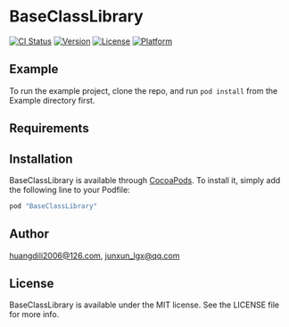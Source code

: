 # BaseClassLibrary

[![CI Status](http://img.shields.io/travis/huangdili2006@126.com/BaseClassLibrary.svg?style=flat)](https://travis-ci.org/huangdili2006@126.com/BaseClassLibrary)
[![Version](https://img.shields.io/cocoapods/v/BaseClassLibrary.svg?style=flat)](http://cocoapods.org/pods/BaseClassLibrary)
[![License](https://img.shields.io/cocoapods/l/BaseClassLibrary.svg?style=flat)](http://cocoapods.org/pods/BaseClassLibrary)
[![Platform](https://img.shields.io/cocoapods/p/BaseClassLibrary.svg?style=flat)](http://cocoapods.org/pods/BaseClassLibrary)

## Example

To run the example project, clone the repo, and run `pod install` from the Example directory first.

## Requirements

## Installation

BaseClassLibrary is available through [CocoaPods](http://cocoapods.org). To install
it, simply add the following line to your Podfile:

```ruby
pod "BaseClassLibrary"
```

## Author

huangdili2006@126.com, junxun_lgx@qq.com

## License

BaseClassLibrary is available under the MIT license. See the LICENSE file for more info.

